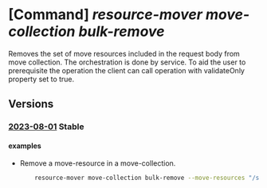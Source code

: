 # [Command] _resource-mover move-collection bulk-remove_

Removes the set of move resources included in the request body from move collection. The orchestration is done by service. To aid the user to prerequisite the operation the client can call operation with validateOnly property set to true.

## Versions

### [2023-08-01](/Resources/mgmt-plane/L3N1YnNjcmlwdGlvbnMve30vcmVzb3VyY2Vncm91cHMve30vcHJvdmlkZXJzL21pY3Jvc29mdC5taWdyYXRlL21vdmVjb2xsZWN0aW9ucy97fS9idWxrcmVtb3Zl/2023-08-01.xml) **Stable**

<!-- mgmt-plane /subscriptions/{}/resourcegroups/{}/providers/microsoft.migrate/movecollections/{}/bulkremove 2023-08-01 -->

#### examples

- Remove a move-resource in a move-collection.
    ```bash
        resource-mover move-collection bulk-remove --move-resources "/subscriptions/subID/resourceGroups/myRG/providers/Microsoft.Migrate/MoveCollections/movecollection1/MoveResources/moveresource1" --validate-only false --name MyMoveCollection --resource-group MyResourceGroup
    ```
